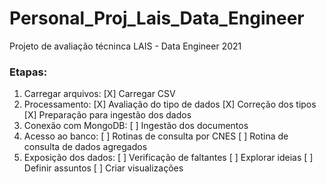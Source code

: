 # Personal_Proj_Lais_Data_Engineer

Projeto de avaliação técninca LAIS - Data Engineer 2021

### Etapas:

1. Carregar arquivos:
    [X] Carregar CSV
2. Processamento:
    [X] Avaliação do tipo de dados
    [X] Correção dos tipos
    [X] Preparação para ingestão dos dados
4. Conexão com MongoDB:
    [ ] Ingestão dos documentos
5. Acesso ao banco:
    [ ] Rotinas de consulta por CNES
    [ ] Rotina de consulta de dados agregados
6. Exposição dos dados:
    [ ] Verificação de faltantes
    [ ] Explorar ideias
    [ ] Definir assuntos
    [ ] Criar visualizações